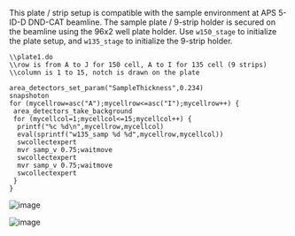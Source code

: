 This plate / strip setup is compatible with the sample environment at APS 5-ID-D DND-CAT beamline. The sample plate / 9-strip holder is secured on the beamline using the 96x2 well plate holder. Use `w150_stage` to initialize the plate setup, and `w135_stage` to initialize the 9-strip holder.

```
\\plate1.do
\\row is from A to J for 150 cell, A to I for 135 cell (9 strips)
\\column is 1 to 15, notch is drawn on the plate

area_detectors_set_param("SampleThickness",0.234)
snapshoton
for (mycellrow=asc("A");mycellrow<=asc("I");mycellrow++) {
 area_detectors_take_background
 for (mycellcol=1;mycellcol<=15;mycellcol++) {
  printf("%c %d\n",mycellrow,mycellcol)
  eval(sprintf("w135_samp %d %d",mycellrow,mycellcol))
  swcollectexpert
  mvr samp_v 0.75;waitmove
  swcollectexpert
  mvr samp_v 0.75;waitmove
  swcollectexpert
 }
}
```
![image](https://github.com/stupplab/SAXScells/assets/71526800/c04644ff-61be-4dfa-8d48-25306b6848d0)

![image](https://github.com/stupplab/SAXScells/assets/71526800/13084d11-f45e-4208-ab2b-2745c7333f68)
